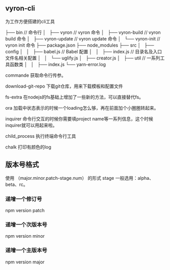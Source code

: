 ## vyron-cli
   为工作方便搭建的cli工具

├── bin	// 命令行
│   ├── vyron		// vyron 命令
│   ├── vyron-build		// vyron build 命令
│   ├── vyron-update		// vyron update 命令
│   └── vyron-init		// vyron init 命令
├── package.json
├── node_modules
├── src
│   ├── config
│   │   ├── babel.js	// Babel 配置
│   │   ├── index.js		// 目录名及入口文件名相关配置
│   │   └── uglify.js
│   ├── creator.js
│   ├── util		// 一系列工具函数类
│   │   ├── index.js
└── yarn-error.log



commande 获取命令行传参。

download-git-repo  下载git仓库，用来下载模板和配置文件

fs-extra 在nodejs的fs基础上增加了一些新的方法，可以直接替代fs。

ora  加载中状态表示的时候一个loading怎么够，再在前面加个小圈圈转起来。

inquirer 命令行交互的时候你需要填project name等一系列信息，这个时候inquirer就可以用起来啦。

child_process 执行终端命令行工具

chalk  打印有颜色的log


## 版本号格式
使用 （major.minor.patch-stage.num） 的形式
    stage 一般选用：alpha、beta、rc。

### 递增一个修订号
npm version patch

### 递增一个次版本号
npm version minor

### 递增一个主版本号
npm version major
